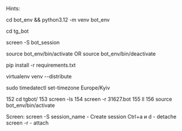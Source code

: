 Hints:

cd bot_env && python3.12 -m venv bot_env

cd tg_bot

screen -S bot_session

source bot_env/bin/activate
OR
source bot_env/bin/deactivate

pip install -r requirements.txt

virtualenv venv --distribute

sudo timedatectl set-timezone Europe/Kyiv


  152  cd tgbot/
  153  screen -ls
  154  screen -r 31627.bot
  155  ll
  156  source bot_env/bin/activate

Screen:
screen -S session_name - Create session
Ctrl+a и d - detache
screen -r - attach




